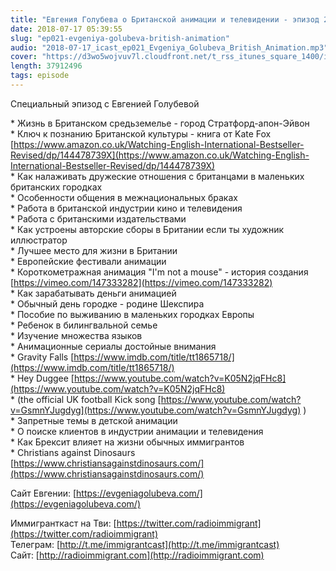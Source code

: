 ```yaml
---
title: "Евгения Голубева о Британской анимации и телевидении - эпизод 21"
date: 2018-07-17 05:39:55
slug: "ep021-evgeniya-golubeva-british-animation"
audio: "2018-07-17_icast_ep021_Evgeniya_Golubeva_British_Animation.mp3"
cover: "https://d3wo5wojvuv7l.cloudfront.net/t_rss_itunes_square_1400/images.spreaker.com/original/d20daaa729fc8cae11f6717f5c961b50.jpg"
length: 37912496
tags: episode
---
```

Специальный эпизод с Евгенией Голубевой  
  
\* Жизнь в Британском средьземелье - город Стратфорд-апон-Эйвон  
\* Ключ к познанию Британской культуры - книга от Kate Fox [https://www.amazon.co.uk/Watching-English-International-Bestseller-Revised/dp/144478739X](https://www.amazon.co.uk/Watching-English-International-Bestseller-Revised/dp/144478739X)  
\* Как налаживать дружеские отношения с британцами в маленьких британских городках  
\* Особенности общения в межнациональных браках  
\* Работа в британской индустрии кино и телевидения  
\* Работа с британскими издательствами  
\* Как устроены авторские сборы в Британии если ты художник иллюстратор  
\* Лучшее место для жизни в Британии  
\* Европейские фестивали анимации  
\* Короткометражная анимация "I'm not a mouse" - история создания [https://vimeo.com/147333282](https://vimeo.com/147333282)  
\* Как зарабатывать деньги анимацией  
\* Обычный день городке - родине Шекспира  
\* Пособие по выживанию в маленьких городках Европы  
\* Ребенок в билингвальной семье  
\* Изучение множества языков  
\* Анимационные сериалы достойные внимания  
\* Gravity Falls [https://www.imdb.com/title/tt1865718/](https://www.imdb.com/title/tt1865718/)  
\* Hey Duggee [https://www.youtube.com/watch?v=K05N2jqFHc8](https://www.youtube.com/watch?v=K05N2jqFHc8)  
\* (the official UK football Kick song [https://www.youtube.com/watch?v=GsmnYJugdyg](https://www.youtube.com/watch?v=GsmnYJugdyg) )  
\* Запретные темы в детской анимации  
\* О поиске клиентов в индустрии анимации и телевидения  
\* Как Брексит влияет на жизни обычных иммигрантов  
\* Christians against Dinosaurs [https://www.christiansagainstdinosaurs.com/](https://www.christiansagainstdinosaurs.com/)  
  
Сайт Евгении: [https://evgeniagolubeva.com/](https://evgeniagolubeva.com/)  
  
Иммигранткаст на Тви: [https://twitter.com/radioimmigrant](https://twitter.com/radioimmigrant)  
Телеграм: [http://t.me/immigrantcast](http://t.me/immigrantcast)  
Сайт: [http://radioimmigrant.com](http://radioimmigrant.com)
